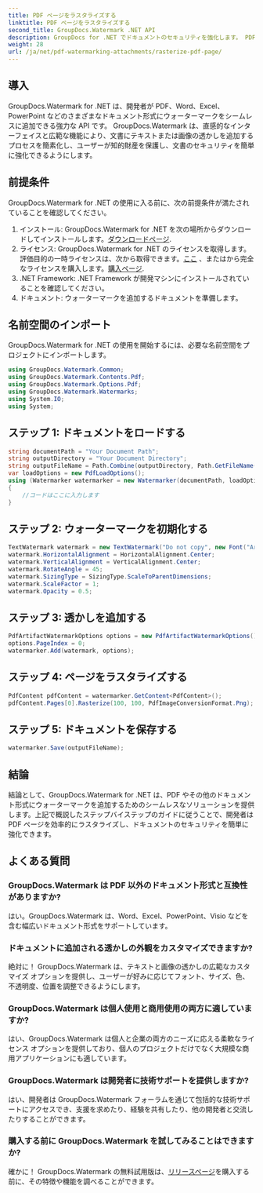 ```yaml
---
title: PDF ページをラスタライズする
linktitle: PDF ページをラスタライズする
second_title: GroupDocs.Watermark .NET API
description: GroupDocs for .NET でドキュメントのセキュリティを強化します。 PDF やその他の形式にウォーターマークをシームレスに追加します。
weight: 28
url: /ja/net/pdf-watermarking-attachments/rasterize-pdf-page/
---
```

## 導入
GroupDocs.Watermark for .NET は、開発者が PDF、Word、Excel、PowerPoint などのさまざまなドキュメント形式にウォーターマークをシームレスに追加できる強力な API です。 GroupDocs.Watermark は、直感的なインターフェイスと広範な機能により、文書にテキストまたは画像の透かしを追加するプロセスを簡素化し、ユーザーが知的財産を保護し、文書のセキュリティを簡単に強化できるようにします。
## 前提条件
GroupDocs.Watermark for .NET の使用に入る前に、次の前提条件が満たされていることを確認してください。
1. インストール: GroupDocs.Watermark for .NET を次の場所からダウンロードしてインストールします。[ダウンロードページ](https://releases.groupdocs.com/Watermark/net/).
2. ライセンス: GroupDocs.Watermark for .NET のライセンスを取得します。評価目的の一時ライセンスは、次から取得できます。[ここ](https://purchase.groupdocs.com/temporary-license/) 、またはから完全なライセンスを購入します。[購入ページ](https://purchase.groupdocs.com/buy).
3. .NET Framework: .NET Framework が開発マシンにインストールされていることを確認してください。
4. ドキュメント: ウォーターマークを追加するドキュメントを準備します。

## 名前空間のインポート
GroupDocs.Watermark for .NET の使用を開始するには、必要な名前空間をプロジェクトにインポートします。
```csharp
using GroupDocs.Watermark.Common;
using GroupDocs.Watermark.Contents.Pdf;
using GroupDocs.Watermark.Options.Pdf;
using GroupDocs.Watermark.Watermarks;
using System.IO;
using System;
```
## ステップ 1: ドキュメントをロードする
```csharp
string documentPath = "Your Document Path";
string outputDirectory = "Your Document Directory";
string outputFileName = Path.Combine(outputDirectory, Path.GetFileName(documentPath));
var loadOptions = new PdfLoadOptions();
using (Watermarker watermarker = new Watermarker(documentPath, loadOptions))
{
    //コードはここに入力します
}
```
## ステップ 2: ウォーターマークを初期化する
```csharp
TextWatermark watermark = new TextWatermark("Do not copy", new Font("Arial", 8));
watermark.HorizontalAlignment = HorizontalAlignment.Center;
watermark.VerticalAlignment = VerticalAlignment.Center;
watermark.RotateAngle = 45;
watermark.SizingType = SizingType.ScaleToParentDimensions;
watermark.ScaleFactor = 1;
watermark.Opacity = 0.5;
```
## ステップ 3: 透かしを追加する
```csharp
PdfArtifactWatermarkOptions options = new PdfArtifactWatermarkOptions();
options.PageIndex = 0;
watermarker.Add(watermark, options);
```
## ステップ 4: ページをラスタライズする
```csharp
PdfContent pdfContent = watermarker.GetContent<PdfContent>();
pdfContent.Pages[0].Rasterize(100, 100, PdfImageConversionFormat.Png);
```
## ステップ 5: ドキュメントを保存する
```csharp
watermarker.Save(outputFileName);
```

## 結論
結論として、GroupDocs.Watermark for .NET は、PDF やその他のドキュメント形式にウォーターマークを追加するためのシームレスなソリューションを提供します。上記で概説したステップバイステップのガイドに従うことで、開発者は PDF ページを効率的にラスタライズし、ドキュメントのセキュリティを簡単に強化できます。
## よくある質問
### GroupDocs.Watermark は PDF 以外のドキュメント形式と互換性がありますか?
はい。GroupDocs.Watermark は、Word、Excel、PowerPoint、Visio などを含む幅広いドキュメント形式をサポートしています。
### ドキュメントに追加される透かしの外観をカスタマイズできますか?
絶対に！ GroupDocs.Watermark は、テキストと画像の透かしの広範なカスタマイズ オプションを提供し、ユーザーが好みに応じてフォント、サイズ、色、不透明度、位置を調整できるようにします。
### GroupDocs.Watermark は個人使用と商用使用の両方に適していますか?
はい、GroupDocs.Watermark は個人と企業の両方のニーズに応える柔軟なライセンス オプションを提供しており、個人のプロジェクトだけでなく大規模な商用アプリケーションにも適しています。
### GroupDocs.Watermark は開発者に技術サポートを提供しますか?
はい、開発者は GroupDocs.Watermark フォーラムを通じて包括的な技術サポートにアクセスでき、支援を求めたり、経験を共有したり、他の開発者と交流したりすることができます。
### 購入する前に GroupDocs.Watermark を試してみることはできますか?
確かに！ GroupDocs.Watermark の無料試用版は、[リリースページ](https://releases.groupdocs.com/)を購入する前に、その特徴や機能を調べることができます。